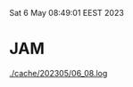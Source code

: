 Sat  6 May 08:49:01 EEST 2023
# JAM
<a href='./cache/202305/06_08.log'>./cache/202305/06_08.log</a>
